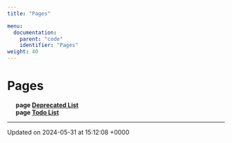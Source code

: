 ```yaml
---
title: "Pages"

menu:
  documentation:
    parent: "code"
    identifier: "Pages" 
weight: 40
---
```


# Pages

&nbsp;&nbsp;&nbsp;&nbsp;&nbsp;<b>page <a href=/documentation/code/pages/deprecated/>Deprecated List<a></b><br>
&nbsp;&nbsp;&nbsp;&nbsp;&nbsp;<b>page <a href=/documentation/code/pages/todo/>Todo List<a></b><br>



-------------------------------

Updated on 2024-05-31 at 15:12:08 +0000
